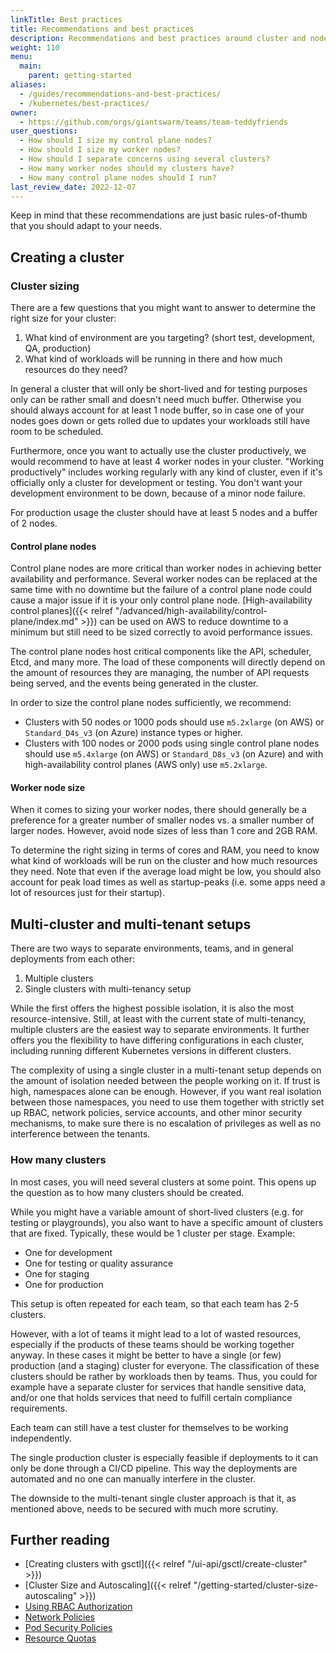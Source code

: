 ```yaml
---
linkTitle: Best practices
title: Recommendations and best practices
description: Recommendations and best practices around cluster and node sizing as well as multi-tenant setups.
weight: 110
menu:
  main:
    parent: getting-started
aliases:
  - /guides/recommendations-and-best-practices/
  - /kubernetes/best-practices/
owner:
  - https://github.com/orgs/giantswarm/teams/team-teddyfriends
user_questions:
  - How should I size my control plane nodes?
  - How should I size my worker nodes?
  - How should I separate concerns using several clusters?
  - How many worker nodes should my clusters have?
  - How many control plane nodes should I run?
last_review_date: 2022-12-07
---
```


Keep in mind that these recommendations are just basic rules-of-thumb that you should adapt to your needs.

## Creating a cluster

### Cluster sizing

There are a few questions that you might want to answer to determine the right size for your cluster:

1. What kind of environment are you targeting? (short test, development, QA, production)
2. What kind of workloads will be running in there and how much resources do they need?

In general a cluster that will only be short-lived and for testing purposes only can be rather small and doesn't need much buffer.
Otherwise you should always account for at least 1 node buffer, so in case one of your nodes goes down or gets rolled due to updates
 your workloads still have room to be scheduled.

Furthermore, once you want to actually use the cluster productively, we would recommend to have at least 4 worker nodes in your cluster.
"Working productively" includes working regularly with any kind of cluster, even if it's officially only a cluster for development or testing.
You don't want your development environment to be down, because of a minor node failure.

For production usage the cluster should have at least 5 nodes and a buffer of 2 nodes.

#### Control plane nodes

Control plane nodes are more critical than worker nodes in achieving better availability and performance. Several worker nodes can be replaced at the same time with no downtime but the failure of a control plane node could cause a major issue if it is your only control plane node. [High-availability control planes]({{< relref "/advanced/high-availability/control-plane/index.md" >}}) can be used on AWS to reduce downtime to a minimum but still need to be sized correctly to avoid performance issues.

The control plane nodes host critical components like the API, scheduler, Etcd, and many more. The load of these components will directly depend on the amount of resources they are managing, the number of API requests being served, and the events being generated in the cluster.

In order to size the control plane nodes sufficiently, we recommend:

- Clusters with 50 nodes or 1000 pods should use `m5.2xlarge` (on AWS) or `Standard_D4s_v3` (on Azure) instance types or higher.
- Clusters with 100 nodes or 2000 pods using single control plane nodes should use `m5.4xlarge` (on AWS) or `Standard_D8s_v3` (on Azure) and with high-availability control planes (AWS only) use `m5.2xlarge`.

#### Worker node size

When it comes to sizing your worker nodes, there should generally be a preference for a greater number of smaller nodes vs. a smaller number of larger nodes.
However, avoid node sizes of less than 1 core and 2GB RAM.

To determine the right sizing in terms of cores and RAM, you need to know what kind of workloads will be run on the cluster
 and how much resources they need.
Note that even if the average load might be low, you should also account for peak load times as well as startup-peaks (i.e. some apps need a lot of resources just for their startup).

## Multi-cluster and multi-tenant setups

There are two ways to separate environments, teams, and in general deployments from each other:

1. Multiple clusters
2. Single clusters with multi-tenancy setup

While the first offers the highest possible isolation, it is also the most resource-intensive.
Still, at least with the current state of multi-tenancy, multiple clusters are the easiest way to separate environments.
It further offers you the flexibility to have differing configurations in each cluster,
 including running different Kubernetes versions in different clusters.

The complexity of using a single cluster in a multi-tenant setup depends on the amount of isolation needed between the people working on it.
If trust is high, namespaces alone can be enough. However, if you want real isolation between those namespaces, you need to use them together with strictly set up RBAC, network policies, service accounts, and other minor security mechanisms, to make sure there is no escalation of privileges
 as well as no interference between the tenants.

### How many clusters

In most cases, you will need several clusters at some point.
This opens up the question as to how many clusters should be created.

While you might have a variable amount of short-lived clusters (e.g. for testing or playgrounds),
 you also want to have a specific amount of clusters that are fixed.
Typically, these would be 1 cluster per stage. Example:

- One for development
- One for testing or quality assurance
- One for staging
- One for production

This setup is often repeated for each team, so that each team has 2-5 clusters.

However, with a lot of teams it might lead to a lot of wasted resources,
 especially if the products of these teams should be working together anyway.
In these cases it might be better to have a single (or few) production (and a staging) cluster for everyone.
The classification of these clusters should be rather by workloads then by teams.
Thus, you could for example have a separate cluster for services that handle
 sensitive data, and/or one that holds services that need to fulfill certain compliance requirements.

Each team can still have a test cluster for themselves to be working independently.

The single production cluster is especially feasible if deployments to it can only be done through a CI/CD pipeline.
This way the deployments are automated and no one can manually interfere in the cluster.

The downside to the multi-tenant single cluster approach is that it, as mentioned above,
 needs to be secured with much more scrutiny.

## Further reading

- [Creating clusters with gsctl]({{< relref "/ui-api/gsctl/create-cluster" >}})
- [Cluster Size and Autoscaling]({{< relref "/getting-started/cluster-size-autoscaling" >}})
- [Using RBAC Authorization](https://kubernetes.io/docs/reference/access-authn-authz/rbac/)
- [Network Policies](https://kubernetes.io/docs/concepts/services-networking/network-policies/)
- [Pod Security Policies](https://kubernetes.io/docs/concepts/policy/pod-security-policy/)
- [Resource Quotas](https://kubernetes.io/docs/concepts/policy/resource-quotas/)
